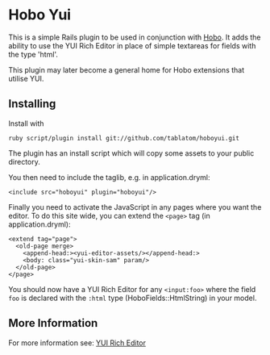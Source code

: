 # Hobo Yui

This is a simple Rails plugin to be used in conjunction with [Hobo](http://hobocentral.net). It adds the ability to use the YUI Rich Editor in place of simple textareas for fields with the type 'html'.

This plugin may later become a general home for Hobo extensions that utilise YUI.


## Installing

Install with

    ruby script/plugin install git://github.com/tablatom/hoboyui.git
    
The plugin has an install script which will copy some assets to your public directory.

You then need to include the taglib, e.g. in application.dryml:

    <include src="hoboyui" plugin="hoboyui"/>

Finally you need to activate the JavaScript in any pages where you want the editor. To do this site wide, you can extend the `<page>` tag (in application.dryml):
    
    <extend tag="page">
      <old-page merge>
        <append-head:><yui-editor-assets/></append-head:>
        <body: class="yui-skin-sam" param/>
      </old-page>
    </page>
    
You should now have a YUI Rich Editor for any `<input:foo>` where the field `foo` is declared with the `:html` type (HoboFields::HtmlString) in your model.


## More Information

For more information see: [YUI Rich Editor](http://developer.yahoo.com/yui/editor/)
